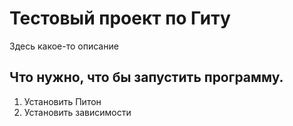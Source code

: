 # Тестовый проект по Гиту

Здесь какое-то описание

## Что нужно, что бы запустить программу.

1. Установить Питон
2. Установить зависимости